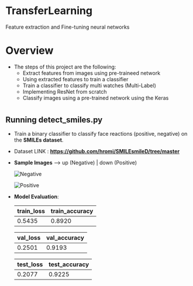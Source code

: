 # TransferLearning
Feature extraction and Fine-tuning neural networks

# Overview
* The steps of this project are the following:
    * Extract features from images using pre-traineed network
    * Using extracted features to train a classifier
    * Train a classifier to classify multi watches (Multi-Label)
    * Implementing ResNet from scratch
    * Classify images using a pre-trained network using the Keras 

#
## Running detect_smiles.py
* Train a binary classifier to classify face reactions (positive, negative) on the <b>SMILEs dataset</b>.
* Dataset LINK : <b>https://github.com/hromi/SMILEsmileD/tree/master</b>

* <b>Sample Images</b> --> up (Negative) | down (Positive)

    ![Negative](https://github.com/hasanoqool/ImageClassification-TransferLearning/blob/main/images/negative.png)

    ![Positive](https://github.com/hasanoqool/ImageClassification-TransferLearning/blob/main/images/positive.png)

* <b>Model Evaluation</b>:

    | train_loss  |  train_accuracy |
    | ------------- | ------------- |
    |  0.5435 |  0.8920 |

    | val_loss  |  val_accuracy |
    | ------------- | ------------- |
    |  0.2501 |  0.9193 |

    | test_loss  |  test_accuracy |
    | ------------- | ------------- |
    |  0.2077 |  0.9225 |
#
